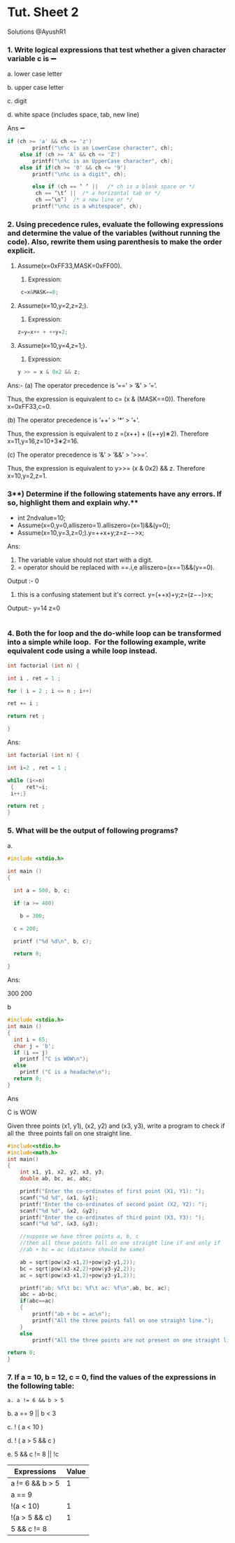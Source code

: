 # Tut. Sheet 2

Solutions @AyushR1

### 1. Write logical expressions that test whether a given character variable c is ➖

a. lower case letter

b. upper case letter

c. digit

d. white space (includes space, tab, new line)

Ans ➖

```cpp
if (ch >= 'a' && ch <= 'z')
        printf("\n%c is an LowerCase character", ch);
    else if (ch >= 'A' && ch <= 'Z')
        printf("\n%c is an UpperCase character", ch); 
    else if if(ch >= '0' && ch <= '9')
        printf("\n%c is a digit", ch);

		else if (ch == ‘ ‘ ||   /* ch is a blank space or */
         ch == ‘\t’ ||  /* a horizontal tab or */
         ch ==’\n’)  /* a new line or */
        printf("\n%c is a whitespace", ch);
```

### 2. **Using precedence rules, evaluate the following expressions and determine the value of the variables (without running the code). Also, rewrite them using parenthesis to make the order explicit.**

1. Assume(x=0xFF33,MASK=0xFF00).
    1. Expression:
    
    ```cpp
     c=x&MASK==0;
    ```
    
2. Assume(x=10,y=2,z=2;).
    1. Expression:
    
    ```cpp
    z=y=x++ + ++y∗2;
    ```
    
3. Assume(x=10,y=4,z=1;).
    1. Expression:
    
    ```cpp
    y >> = x & 0x2 && z;
    ```
    

Ans:-
(a) The operator precedence is ’==’ > ’&’  >  ’=’. 

Thus, the expression is equivalent to c= (x & (MASK==0)).
Therefore x=0xFF33,c=0.

(b) The operator precedence is ’++’  >  ’*’  >  ’+’.

 Thus, the expression is equivalent to z =(x++) + ((++y)∗2).
Therefore x=11,y=16,z=10+3∗2=16.

(c) The operator precedence is ’&’  > ’&&’ > ’>>=’. 

Thus, the expression is equivalent to y>>= (x & 0x2) && z.
Therefore x=10,y=2,z=1.

### 3**) Determine if the following statements have any errors. If so, highlight them and explain why.**

- int 2ndvalue=10;
- Assume(x=0,y=0,alliszero=1).alliszero=(x=1)&&(y=0);
- Assume(x=10,y=3,z=0;).y=++x+y;z=z−−>x;

Ans:

1. The variable value should not start with a digit.
2. = operator should be replaced with ==.i,e alliszero=(x==1)&&(y==0).

Output :-  0

1. this is a confusing statement but it's correct. y=(++x)+y;z=(z−−)>x;

Output:- y=14 z=0

# 

### 4.  Both the for loop and the do-while loop can be transformed into a simple while loop.  For the following example, write equivalent code using a while loop instead.

```cpp
int factorial (int n) {

int i , ret = 1 ;

for ( i = 2 ; i <= n ; i++)

ret ∗= i ;

return ret ;

}

```

Ans: 

```cpp
int factorial (int n) {

int i=2 , ret = 1 ;

while (i<=n)
 {    ret*=i;
 i++;}

return ret ;
}
```

### 5. What will be the output of following programs?

a. 

```cpp
#include <stdio.h>

int main ()
{

  int a = 500, b, c;

  if (a >= 400)

    b = 300;

  c = 200;

  printf ("%d %d\n", b, c);

  return 0;

}
```

Ans:

300 200

b 

```cpp
#include <stdio.h>
int main ()
{
  int i = 65;
  char j = 'b';
  if (i == j)
    printf ("C is WOW\n");
  else
    printf ("C is a headache\n");
  return 0;
}
```

Ans

C is WOW

Given three points (x1, y1), (x2, y2) and (x3, y3), write a program to check if all the  three points fall on one straight line.

```cpp
#include<stdio.h>
#include<math.h>
int main()
{
    int x1, y1, x2, y2, x3, y3;
    double ab, bc, ac, abc;

    printf("Enter the co-ordinates of first point (X1, Y1): ");
    scanf("%d %d", &x1, &y1);
    printf("Enter the co-ordinates of second point (X2, Y2): ");
    scanf("%d %d", &x2, &y2);
    printf("Enter the co-ordinates of third point (X3, Y3): ");
    scanf("%d %d", &x3, &y3);

    //suppose we have three points a, b, c
    //then all these points fall on one straight line if and only if
    //ab + bc = ac (distance should be same)

    ab = sqrt(pow(x2-x1,2)+pow(y2-y1,2));
    bc = sqrt(pow(x3-x2,2)+pow(y3-y2,2));
    ac = sqrt(pow(x3-x1,2)+pow(y3-y1,2));

    printf("ab: %f\t bc: %f\t ac: %f\n",ab, bc, ac);
    abc = ab+bc;
    if(abc==ac)
    {
        printf("ab + bc = ac\n");
        printf("All the three points fall on one straight line.");
    }
    else
        printf("All the three points are not present on one straight line.");

return 0;
}
```

### 7. If a = 10, b = 12, c = 0, find the values of the expressions in the following table:

    a. a != 6 && b > 5

b. a == 9 || b < 3

c. ! ( a < 10 )

d. ! ( a > 5 && c )

e. 5 && c != 8 || !c

| Expressions | Value |
| --- | --- |
| a != 6 && b > 5 | 1 |
| a == 9 || b < 3 | 0 |
| !(a < 10) | 1 |
| !(a > 5 && c) | 1 |
| 5 && c != 8 || !c | 1 |